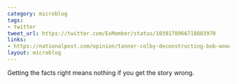 ```yaml
---
category: microblog
tags:
- twitter
tweet_url: https://twitter.com/ExMember/status/1039178966718803970
links:
- https://nationalpost.com/opinion/tanner-colby-deconstructing-bob-woodward
layout: microblog
---
```

Getting the facts right means nothing if you get the story wrong.
